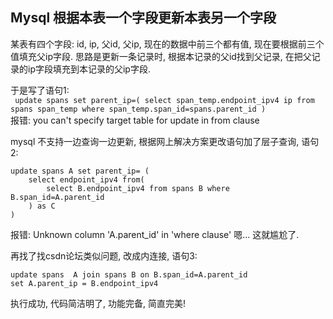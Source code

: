 ## Mysql 根据本表一个字段更新本表另一个字段  
某表有四个字段: id, ip, 父id, 父ip, 现在的数据中前三个都有值, 现在要根据前三个值填充父ip字段.
思路是更新一条记录时, 根据本记录的父id找到父记录, 在把父记录的ip字段填充到本记录的父ip字段.

于是写了语句1:  
`
update spans set parent_ip=(
	select span_temp.endpoint_ipv4 ip from spans span_temp where span_temp.span_id=spans.parent_id
)`  
报错: you can't specify target table for update in from clause

mysql 不支持一边查询一边更新, 根据网上解决方案更改语句加了层子查询, 语句2: 
```
update spans A set parent_ip= (
	select endpoint_ipv4 from(
		select B.endpoint_ipv4 from spans B where B.span_id=A.parent_id
	) as C      
)
```
报错: Unknown column 'A.parent_id' in 'where clause'
嗯... 这就尴尬了. 

再找了找csdn论坛类似问题, 改成内连接, 语句3:
```
update spans  A join spans B on B.span_id=A.parent_id
set A.parent_ip = B.endpoint_ipv4 
```
执行成功,  代码简洁明了, 功能完备, 简直完美! 